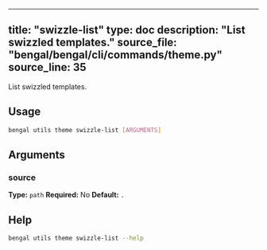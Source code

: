 
---
title: "swizzle-list"
type: doc
description: "List swizzled templates."
source_file: "bengal/bengal/cli/commands/theme.py"
source_line: 35
---

List swizzled templates.


## Usage

```bash
bengal utils theme swizzle-list [ARGUMENTS]
```

## Arguments

### source

**Type:** `path`
**Required:** No
**Default:** `.`





## Help

```bash
bengal utils theme swizzle-list --help
```
